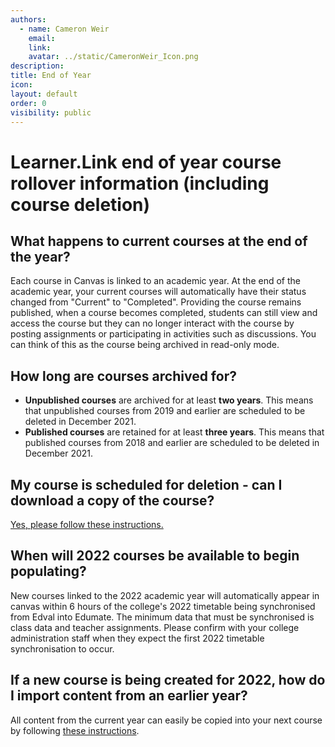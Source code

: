 ```yaml
---
authors:
  - name: Cameron Weir
    email: 
    link: 
    avatar: ../static/CameronWeir_Icon.png
description: 
title: End of Year
icon: 
layout: default
order: 0
visibility: public
---
```

# Learner.Link end of year course rollover information (including course deletion)

## What happens to current courses at the end of the year?

Each course in Canvas is linked to an academic year. At the end of the academic year, your current courses will automatically have their status changed from "Current" to "Completed". Providing the course remains published, when a course becomes completed, students can still view and access the course but they can no longer interact with the course by posting assignments or participating in activities such as discussions. You can think of this as the course being archived in read-only mode.

## How long are courses archived for?

- **Unpublished courses** are archived for at least **two years**. This means that unpublished courses from 2019 and earlier are scheduled to be deleted in December 2021.
- **Published courses** are retained for at least **three years**. This means that published courses from 2018 and earlier are scheduled to be deleted in December 2021.

## My course is scheduled for deletion - can I download a copy of the course?

[Yes, please follow these instructions.](https://community.canvaslms.com/t5/Instructor-Guide/How-do-I-export-a-Canvas-course/ta-p/785#)

## When will 2022 courses be available to begin populating?

New courses linked to the 2022 academic year will automatically appear in canvas within 6 hours of the college's 2022 timetable being synchronised from Edval into Edumate. The minimum data that must be synchronised is class data and teacher assignments. Please confirm with your college administration staff when they expect the first 2022 timetable synchronisation to occur.

## If a new course is being created for 2022, how do I import content from an earlier year?

All content from the current year can easily be copied into your next course by following [these instructions](https://community.canvaslms.com/docs/DOC-12935-415257077).